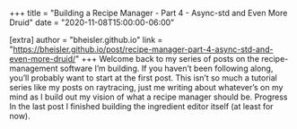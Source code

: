 +++
title = "Building a Recipe Manager - Part 4 - Async-std and Even More Druid"
date = "2020-11-08T15:00:00-06:00"

[extra]
author = "bheisler.github.io"
link = "https://bheisler.github.io/post/recipe-manager-part-4-async-std-and-even-more-druid/"
+++
Welcome back to my series of posts on the recipe-management software I&rsquo;m building. If you haven&rsquo;t been following along, you&rsquo;ll probably want to start at the first post. This isn&rsquo;t so much a tutorial series like my posts on raytracing, just me writing about whatever&rsquo;s on my mind as I build out my vision of what a recipe manager should be.
Progress In the last post I finished building the ingredient editor itself (at least for now).